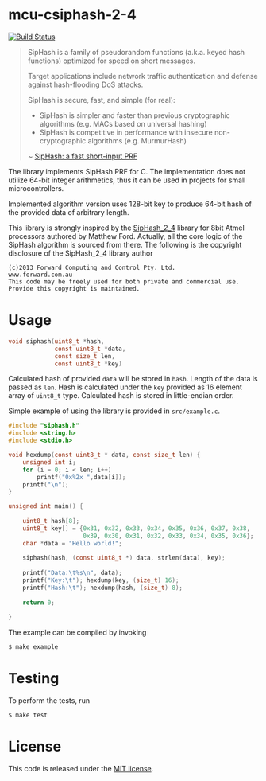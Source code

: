 mcu-csiphash-2-4
===================================================================================================

[![Build Status](https://travis-ci.com/mgetka/mcu-csiphash-2-4.svg?branch=master)](https://travis-ci.com/mgetka/mcu-csiphash-2-4)

> SipHash is a family of pseudorandom functions (a.k.a. keyed hash functions) optimized for speed on
> short messages. 
> 
> Target applications include network traffic authentication and defense against hash-flooding DoS
> attacks. 
> 
> SipHash is secure, fast, and simple (for real):
>  * SipHash is simpler and faster than previous cryptographic algorithms (e.g. MACs based on universal
>    hashing)
>  * SipHash is competitive in performance with insecure non-cryptographic algorithms (e.g.
>    MurmurHash)
> 
> ~ [SipHash: a fast short-input PRF](https://131002.net/siphash/)

The library implements SipHash PRF for C. The implementation does not utilize 64-bit integer
arithmetics, thus it can be used in projects for small microcontrollers.

Implemented algorithm version uses 128-bit key to produce 64-bit hash of the provided data of
arbitrary length.

This library is strongly inspired by the [SipHash_2_4](http://www.forward.com.au/pfod/SipHashLibrary/)
library for 8bit Atmel processors authored by Matthew Ford. Actually, all the core logic of the
SipHash algorithm is sourced from there. The following is the copyright disclosure of the
SipHash_2_4 library author

```
(c)2013 Forward Computing and Control Pty. Ltd. 
www.forward.com.au
This code may be freely used for both private and commercial use.
Provide this copyright is maintained.
```

# Usage

```c
void siphash(uint8_t *hash,
             const uint8_t *data,
             const size_t len,
             const uint8_t *key)
```

Calculated hash of provided `data` will be stored in `hash`. Length of the data is passed as `len`.
Hash is calculated under the `key` provided as 16 element array of `uint8_t` type. Calculated hash
is stored in little-endian order.

Simple example of using the library is provided in `src/example.c`.

```c
#include "siphash.h"
#include <string.h>
#include <stdio.h>

void hexdump(const uint8_t * data, const size_t len) {
    unsigned int i;
    for (i = 0; i < len; i++)
        printf("0x%2x ",data[i]);
    printf("\n");
}

unsigned int main() {
    
    uint8_t hash[8];
    uint8_t key[] = {0x31, 0x32, 0x33, 0x34, 0x35, 0x36, 0x37, 0x38,
                     0x39, 0x30, 0x31, 0x32, 0x33, 0x34, 0x35, 0x36};
    char *data = "Hello world!";
    
    siphash(hash, (const uint8_t *) data, strlen(data), key);
    
    printf("Data:\t%s\n", data);
    printf("Key:\t"); hexdump(key, (size_t) 16);
    printf("Hash:\t"); hexdump(hash, (size_t) 8);
    
    return 0;
    
}
```

The example can be compiled by invoking
```
$ make example
```

# Testing

To perform the tests, run
```
$ make test
```

# License

This code is released under the [MIT license](LICENSE).
